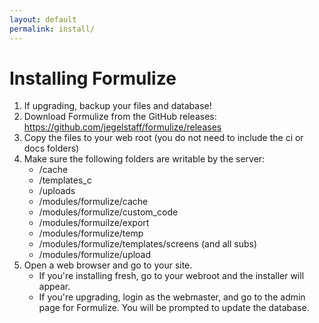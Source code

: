 ```yaml
---
layout: default
permalink: install/
---
```


# Installing Formulize

1. If upgrading, backup your files and database!
2. Download Formulize from the GitHub releases: https://github.com/jegelstaff/formulize/releases
3. Copy the files to your web root (you do not need to include the ci or docs folders)
4. Make sure the following folders are writable by the server:
   - /cache
   - /templates_c
   - /uploads
   - /modules/formulize/cache
   - /modules/formulize/custom_code
   - /modules/formuilze/export
   - /modules/formulize/temp
   - /modules/formulize/templates/screens (and all subs)
   - /modules/formulize/upload
5. Open a web browser and go to your site.
   - If you're installing fresh, go to your webroot and the installer will appear.
   - If you're upgrading, login as the webmaster, and go to the admin page for Formulize. You will be prompted to update the database.
